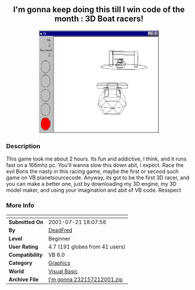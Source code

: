 ﻿<div align="center">

## I'm gonna keep doing this till I win code of the month : 3D Boat racers\!

<img src="PIC200172190516897.jpg">
</div>

### Description

This game took me about 2 hours. Its fun and addictive, I think, and it runs fast on a 166mhz pc. You'll wanna slow this down abit, I expect. Race the evil Boris the nasty in this racing game, maybe the first or secnod such game on VB planetsourcecode. Anyway, its got to be the first 3D racer, and you can make a better one, just by downloading my 3D engine, my 3D model maker, and using your imagination and abit of VB code. Resspect
 
### More Info
 


<span>             |<span>
---                |---
**Submitted On**   |2001-07-21 18:07:56
**By**             |[DeadFred](https://github.com/Planet-Source-Code/PSCIndex/blob/master/ByAuthor/deadfred.md)
**Level**          |Beginner
**User Rating**    |4.7 (191 globes from 41 users)
**Compatibility**  |VB 6\.0
**Category**       |[Graphics](https://github.com/Planet-Source-Code/PSCIndex/blob/master/ByCategory/graphics__1-46.md)
**World**          |[Visual Basic](https://github.com/Planet-Source-Code/PSCIndex/blob/master/ByWorld/visual-basic.md)
**Archive File**   |[I'm gonna 232157212001\.zip](https://github.com/Planet-Source-Code/deadfred-i-m-gonna-keep-doing-this-till-i-win-code-of-the-month-3d-boat-racers__1-25286/archive/master.zip)








